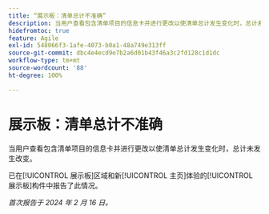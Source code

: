 ```yaml
---
title: “展示板：清单总计不准确”
description: 当用户查看包含清单项目的信息卡并进行更改以使清单总计发生变化时，总计未发生改变。
hidefromtoc: true
feature: Agile
exl-id: 548066f3-1afe-4073-b0a1-48a749e313ff
source-git-commit: dbc4e4ecd9e7b2a6d01b43f46a3c2fd128c1d1dc
workflow-type: tm+mt
source-wordcount: '88'
ht-degree: 100%

---
```


# 展示板：清单总计不准确

<!--

>[!NOTE]
>
>This issue was fixed on April 11, 2024.

-->

当用户查看包含清单项目的信息卡并进行更改以使清单总计发生变化时，总计未发生改变。

已在[!UICONTROL 展示板]区域和新[!UICONTROL 主页]体验的[!UICONTROL 展示板]构件中报告了此情况。

_首次报告于 2024 年 2 月 16 日。_
